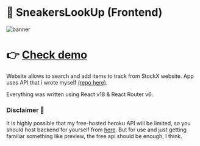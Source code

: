 # 👟 SneakersLookUp (Frontend)

![banner](https://i.imgur.com/4lRSFOZ.png)

# 👉 [Check demo](https://ike-gg.github.io/sneakersLookUp-frontend/)

Website allows to search and add items to track from StockX website.
App uses API that i wrote myself [(repo here)](https://github.com/ike-gg/sneakersLookUp-backend).

Everything was written using React v18 & React Router v6.

### Disclaimer 🚨

It is highly possible that my free-hosted heroku API will be limited, so you should host backend for yourself from [here](https://github.com/ike-gg/sneakersLookUp-backend).
But for use and just getting familiar something like preview, the free api should be enough, I think.

